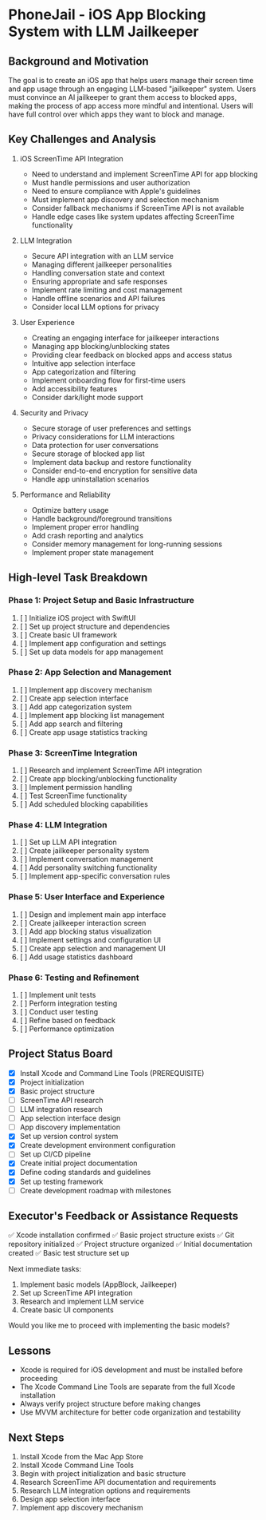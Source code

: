 # PhoneJail - iOS App Blocking System with LLM Jailkeeper

## Background and Motivation
The goal is to create an iOS app that helps users manage their screen time and app usage through an engaging LLM-based "jailkeeper" system. Users must convince an AI jailkeeper to grant them access to blocked apps, making the process of app access more mindful and intentional. Users will have full control over which apps they want to block and manage.

## Key Challenges and Analysis
1. iOS ScreenTime API Integration
   - Need to understand and implement ScreenTime API for app blocking
   - Must handle permissions and user authorization
   - Need to ensure compliance with Apple's guidelines
   - Must implement app discovery and selection mechanism
   - Consider fallback mechanisms if ScreenTime API is not available
   - Handle edge cases like system updates affecting ScreenTime functionality

2. LLM Integration
   - Secure API integration with an LLM service
   - Managing different jailkeeper personalities
   - Handling conversation state and context
   - Ensuring appropriate and safe responses
   - Implement rate limiting and cost management
   - Handle offline scenarios and API failures
   - Consider local LLM options for privacy

3. User Experience
   - Creating an engaging interface for jailkeeper interactions
   - Managing app blocking/unblocking states
   - Providing clear feedback on blocked apps and access status
   - Intuitive app selection interface
   - App categorization and filtering
   - Implement onboarding flow for first-time users
   - Add accessibility features
   - Consider dark/light mode support

4. Security and Privacy
   - Secure storage of user preferences and settings
   - Privacy considerations for LLM interactions
   - Data protection for user conversations
   - Secure storage of blocked app list
   - Implement data backup and restore functionality
   - Consider end-to-end encryption for sensitive data
   - Handle app uninstallation scenarios

5. Performance and Reliability
   - Optimize battery usage
   - Handle background/foreground transitions
   - Implement proper error handling
   - Add crash reporting and analytics
   - Consider memory management for long-running sessions
   - Implement proper state management

## High-level Task Breakdown

### Phase 1: Project Setup and Basic Infrastructure
1. [ ] Initialize iOS project with SwiftUI
2. [ ] Set up project structure and dependencies
3. [ ] Create basic UI framework
4. [ ] Implement app configuration and settings
5. [ ] Set up data models for app management

### Phase 2: App Selection and Management
1. [ ] Implement app discovery mechanism
2. [ ] Create app selection interface
3. [ ] Add app categorization system
4. [ ] Implement app blocking list management
5. [ ] Add app search and filtering
6. [ ] Create app usage statistics tracking

### Phase 3: ScreenTime Integration
1. [ ] Research and implement ScreenTime API integration
2. [ ] Create app blocking/unblocking functionality
3. [ ] Implement permission handling
4. [ ] Test ScreenTime functionality
5. [ ] Add scheduled blocking capabilities

### Phase 4: LLM Integration
1. [ ] Set up LLM API integration
2. [ ] Create jailkeeper personality system
3. [ ] Implement conversation management
4. [ ] Add personality switching functionality
5. [ ] Implement app-specific conversation rules

### Phase 5: User Interface and Experience
1. [ ] Design and implement main app interface
2. [ ] Create jailkeeper interaction screen
3. [ ] Add app blocking status visualization
4. [ ] Implement settings and configuration UI
5. [ ] Create app selection and management UI
6. [ ] Add usage statistics dashboard

### Phase 6: Testing and Refinement
1. [ ] Implement unit tests
2. [ ] Perform integration testing
3. [ ] Conduct user testing
4. [ ] Refine based on feedback
5. [ ] Performance optimization

## Project Status Board
- [x] Install Xcode and Command Line Tools (PREREQUISITE)
- [x] Project initialization
- [x] Basic project structure
- [ ] ScreenTime API research
- [ ] LLM integration research
- [ ] App selection interface design
- [ ] App discovery implementation
- [x] Set up version control system
- [x] Create development environment configuration
- [ ] Set up CI/CD pipeline
- [x] Create initial project documentation
- [x] Define coding standards and guidelines
- [x] Set up testing framework
- [ ] Create development roadmap with milestones

## Executor's Feedback or Assistance Requests
✅ Xcode installation confirmed
✅ Basic project structure exists
✅ Git repository initialized
✅ Project structure organized
✅ Initial documentation created
✅ Basic test structure set up

Next immediate tasks:
1. Implement basic models (AppBlock, Jailkeeper)
2. Set up ScreenTime API integration
3. Research and implement LLM service
4. Create basic UI components

Would you like me to proceed with implementing the basic models?

## Lessons
- Xcode is required for iOS development and must be installed before proceeding
- The Xcode Command Line Tools are separate from the full Xcode installation
- Always verify project structure before making changes
- Use MVVM architecture for better code organization and testability

## Next Steps
1. Install Xcode from the Mac App Store
2. Install Xcode Command Line Tools
3. Begin with project initialization and basic structure
4. Research ScreenTime API documentation and requirements
5. Research LLM integration options and requirements
6. Design app selection interface
7. Implement app discovery mechanism 